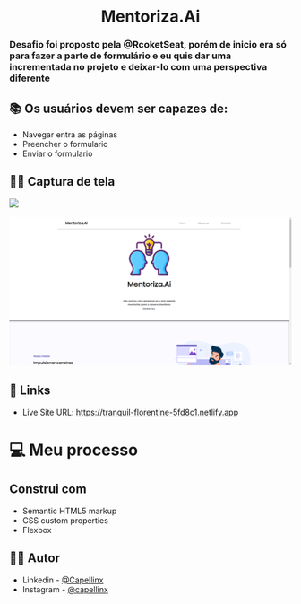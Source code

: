 <h1 align="center">Mentoriza.Ai</h1>    

<h3>Desafio foi proposto pela @RcoketSeat, porém de inicio era só para fazer a parte de formulário e eu quis dar uma incrementada no projeto e deixar-lo com uma perspectiva diferente </h3>

## 📚 Os usuários devem ser capazes de:

- Navegar entra as páginas
- Preencher o formulario
- Enviar o formulario


## 🤳🏽 Captura de tela
![](./screenshot.jpg)

<img src="/assets/Captura%20de%20tela%20de%202022-08-28%2011-22-21.png"/>



## 📲 Links

- Live Site URL: https://tranquil-florentine-5fd8c1.netlify.app

# 💻 Meu processo

## Construi com

- Semantic HTML5 markup
- CSS custom properties
- Flexbox

## 🧑🏽 Autor


- Linkedin - [@Capellinx](https://www.linkedin.com/in/lucas-capella-608012202/)
- Instagram - [@capellinx](https://www.instagram.com/capellinx/)
